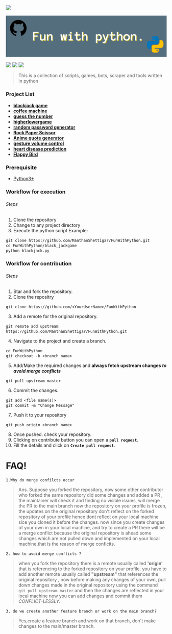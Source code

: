 

![](https://external-content.duckduckgo.com/iu/?u=https%3A%2F%2Fstatic.coderbridge.com%2Fimg%2Ftechbridge%2Fimages%2Fhuli%2Fhacktoberfest.png&f=1&nofb=1)

![image](Fun_with_Python.jpg)




![](https://img.shields.io/github/stars/ManthanShettigar/FunWithPython) ![](https://img.shields.io/github/watchers/ManthanShettigar/FunWithPython) ![](https://img.shields.io/github/forks/ManthanShettigar/FunWithPython)

> This is a collection of scripts, games, bots, scraper and tools written in python


### Project List 
- [**blackjack game**](/black_jackgame)
- [**coffee machine**](/coffeemachine)
- [**guess the number**](/guess_the_number)
- [**higherlowergame**](/higherlowergame)
- [**random password generator**](/random_password_generator)
- [**Rock Paper Scissor**](/rock_paper_scissor)
- [**Anime quote generator**](/anime_quote_generator)
- [**gesture volume control**](/gesture_volume_control)
- [**heart disease prediction**](/Heart_Disease_Prediction)
- [**Flappy Bird**](/Flappy-Bird )

### Prerequisite
- [Python3+](https://www.python.org/)


### Workflow for execution
###### Steps
1. Clone the repository
2. Change to any project directory
3. Execute the python script
Example:
```shell
git clone https://github.com/ManthanShettigar/FunWithPython.git
cd FunWithPython/black_jackgame
python blackjack.py
```



### Workflow for contribution
###### Steps
1. Star and fork the repository.
2. Clone the repositry
``` 
git clone https://github.com/<YourUserName>/FunWithPython
```

3. Add a remote for the original repository.
``` 
git remote add upstream https://github.com/ManthanShettigar/FunWithPython.git
```
4. Navigate to the project and create a branch.
```
cd FunWithPython
git checkout -b <branch name>
```
5. Add/Make the required changes and **always fetch upstream changes _to avoid merge conflicts_**
```
git pull upstream master
```
6. Commit the changes.
```
git add <file name(s)>
git commit -m "Change Message"
```
7. Push it to your repository
```
git push origin <branch name>
```
8. Once pushed. check your repository.
9. Clicking on contribute button you can open a **```pull request```**.
10. Fill the details and click on **```Create pull request```**.

# FAQ!

    1.Why do merge confilcts occur

>Ans. Suppose you forked the repository, now some other contributor who forked the same repository did some changes and added a PR , the maintainer will check it and finding no visible issues, will merge the PR to the main branch now the repository on your profile is frozen, the updates on the original repository don't reflect on the forked repository of your profile hence dont reflect on your local machine sice you cloned it before the changes.
now since you create changes of your own in your local machine, and try to create a PR there will be a merge conflict because the original repository is ahead some changes which are not pulled down and implemented on your local machine,that is the reason of merge conflcits.


    2. how to avoid merge conflicts ?

> when you fork the repository there is a remote usually called **'origin'** that is referencing to the forked repository on your profile. you have to add another remote usually called **"upstream"** that references the original repository , now before making any changes of your own,  pull down changes made in the original repository using the command ` git pull upstream master` and then the changes are reflected in your local machine now you can add changes and commit them _CONFLICT-LESSLY._

    3. do we create another feature branch or work on the main branch?

> Yes,create a feature branch and work on that branch, don't make changes to the main/master branch.
